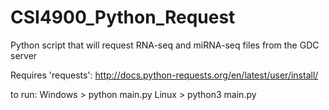 # CSI4900_Python_Request
Python script that will request RNA-seq and miRNA-seq files from the GDC server

Requires 'requests': http://docs.python-requests.org/en/latest/user/install/

to run:
Windows > python main.py
Linux > python3 main.py
